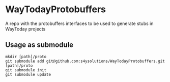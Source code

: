 # WayTodayProtobuffers

A repo with the protobuffers interfaces to be used to generate stubs in WayToday projects

## Usage as submodule

```shell
mkdir [path]/proto
git submodule add git@github.com:s4ysolutions/WayTodayProtobuffers.git [path]/proto
git submodule init
git submodule update
```
